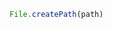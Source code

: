 <!--TITLE:File.createPath()-->
<!--ABOUT:Upspark's File API module.-->

```javascript
File.createPath(path)
```
